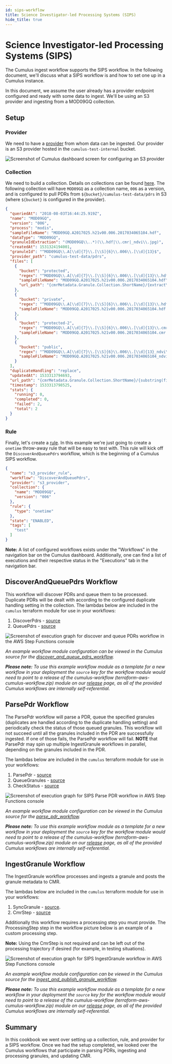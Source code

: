 ```yaml
---
id: sips-workflow
title: Science Investigator-led Processing Systems (SIPS)
hide_title: true
---
```


# Science Investigator-led Processing Systems (SIPS)

The Cumulus ingest workflow supports the SIPS workflow. In the following document, we'll discuss what a SIPS workflow is and how to set one up in a Cumulus instance.

In this document, we assume the user already has a provider endpoint configured and ready with some data to ingest. We'll be using an S3 provider and ingesting from a MOD09GQ collection.

## Setup

### Provider

We need to have a [provider](data-cookbooks/setup.md#providers) from whom data can be ingested. Our provider is an S3 provider hosted in the `cumulus-test-internal` bucket.

![Screenshot of Cumulus dashboard screen for configuring an S3 provider](assets/sips-provider.png)

### Collection

We need to build a collection. Details on collections can be found [here](data-cookbooks/setup.md#collections). The following collection will have `MOD09GQ` as a collection name, `006` as a version, and is configured to pull PDRs from `${bucket}/cumulus-test-data/pdrs` in S3 (where `${bucket}` is configured in the provider).

```json
{
  "queriedAt": "2018-08-03T16:44:25.919Z",
  "name": "MOD09GQ",
  "version": "006",
  "process": "modis",
  "sampleFileName": "MOD09GQ.A2017025.h21v00.006.2017034065104.hdf",
  "dataType": "MOD09GQ",
  "granuleIdExtraction": "(MOD09GQ\\..*)(\\.hdf|\\.cmr|_ndvi\\.jpg)",
  "createdAt": 1531324194001,
  "granuleId": "^MOD09GQ\\.A[\\d]{7}\\.[\\S]{6}\\.006\\.[\\d]{13}$",
  "provider_path": "cumulus-test-data/pdrs",
  "files": [
    {
      "bucket": "protected",
      "regex": "^MOD09GQ\\.A[\\d]{7}\\.[\\S]{6}\\.006\\.[\\d]{13}\\.hdf$",
      "sampleFileName": "MOD09GQ.A2017025.h21v00.006.2017034065104.hdf",
      "url_path": "{cmrMetadata.Granule.Collection.ShortName}/{extractYear(cmrMetadata.Granule.Temporal.RangeDateTime.BeginningDateTime)}/{substring(file.name, 0, 3)}"
    },
    {
      "bucket": "private",
      "regex": "^MOD09GQ\\.A[\\d]{7}\\.[\\S]{6}\\.006\\.[\\d]{13}\\.hdf\\.met$",
      "sampleFileName": "MOD09GQ.A2017025.h21v00.006.2017034065104.hdf.met"
    },
    {
      "bucket": "protected-2",
      "regex": "^MOD09GQ\\.A[\\d]{7}\\.[\\S]{6}\\.006\\.[\\d]{13}\\.cmr\\.xml$",
      "sampleFileName": "MOD09GQ.A2017025.h21v00.006.2017034065104.cmr.xml"
    },
    {
      "bucket": "public",
      "regex": "^MOD09GQ\\.A[\\d]{7}\\.[\\S]{6}\\.006\\.[\\d]{13}_ndvi\\.jpg$",
      "sampleFileName": "MOD09GQ.A2017025.h21v00.006.2017034065104_ndvi.jpg"
    }
  ],
  "duplicateHandling": "replace",
  "updatedAt": 1533313794693,
  "url_path": "{cmrMetadata.Granule.Collection.ShortName}/{substring(file.name, 0, 3)}",
  "timestamp": 1533313798525,
  "stats": {
    "running": 0,
    "completed": 0,
    "failed": 2,
    "total": 2
  }
}
```

### Rule

Finally, let's create a [rule](data-cookbooks/setup.md#rules). In this example we're just going to create a `onetime` throw-away rule that will be easy to test with. This rule will kick off the `DiscoverAndQueuePdrs` workflow, which is the beginning of a Cumulus SIPS workflow.

```json
{
  "name": "s3_provider_rule",
  "workflow": "DiscoverAndQueuePdrs",
  "provider": "s3_provider",
  "collection": {
    "name": "MOD09GQ",
    "version": "006"
  },
  "rule": {
    "type": "onetime"
  },
  "state": "ENABLED",
  "tags": [
    "test"
  ]
}
```

**Note:** A list of configured workflows exists under the "Workflows" in the navigation bar on the Cumulus dashboard. Additionally, one can find a list of executions and their respective status in the "Executions" tab in the navigation bar.

## DiscoverAndQueuePdrs Workflow

This workflow will discover PDRs and queue them to be processed. Duplicate PDRs will be dealt with according to the configured duplicate handling setting in the collection.   The lambdas below are included in the `cumulus` terraform module for use in your workflows:

1. DiscoverPdrs - [source](https://github.com/nasa/cumulus/tree/master/tasks/discover-pdrs)
2. QueuePdrs - [source](https://github.com/nasa/cumulus/tree/master/tasks/queue-pdrs)

![Screenshot of execution graph for discover and queue PDRs workflow in the AWS Step Functions console](assets/sips-discover-and-queue-pdrs-execution.png)

_An example workflow module configuration can be viewed in the Cumulus source for the [discover_and_queue_pdrs_workflow](https://github.com/nasa/cumulus/blob/master/example/cumulus-tf/discover_and_queue_pdrs_workflow.tf)._

_**Please note:** To use this example workflow module as a template for a new workflow in your deployment the `source` key for the workflow module would need to point to a release of the cumulus-workflow (terraform-aws-cumulus-workflow.zip) module on our [release](https://github.com/nasa/cumulus/releases) page, as all of the provided Cumulus workflows are internally self-referential._

## ParsePdr Workflow

The ParsePdr workflow will parse a PDR, queue the specified granules (duplicates are handled according to the duplicate handling setting) and periodically check the status of those queued granules. This workflow will not succeed until all the granules included in the PDR are successfully ingested. If one of those fails, the ParsePdr workflow will fail. **NOTE** that ParsePdr may spin up multiple IngestGranule workflows in parallel, depending on the granules included in the PDR.

The lambdas below are included in the `cumulus` terraform module for use in your workflows:

1. ParsePdr - [source](https://github.com/nasa/cumulus/tree/master/tasks/parse-pdr)
2. QueueGranules - [source](https://github.com/nasa/cumulus/tree/master/tasks/queue-granules)
3. CheckStatus - [source](https://github.com/nasa/cumulus/tree/master/tasks/pdr-status-check)

![Screenshot of execution graph for SIPS Parse PDR workflow in AWS Step Functions console](assets/sips-parse-pdr.png)

_An example workflow module configuration can be viewed in the Cumulus source for the [parse_pdr_workflow](https://github.com/nasa/cumulus/blob/master/example/cumulus-tf/parse_pdr_workflow.tf)._

_**Please note:** To use this example workflow module as a template for a new workflow in your deployment the `source` key for the workflow module would need to point to a release of the cumulus-workflow (terraform-aws-cumulus-workflow.zip) module on our [release](https://github.com/nasa/cumulus/releases) page, as all of the provided Cumulus workflows are internally self-referential._

## IngestGranule Workflow

The IngestGranule workflow processes and ingests a granule and posts the granule metadata to CMR.

The lambdas below are included in the `cumulus` terraform module for use in your workflows:

1. SyncGranule - [source](https://github.com/nasa/cumulus/tree/master/tasks/sync-granule).
2. CmrStep - [source](https://github.com/nasa/cumulus/tree/master/tasks/post-to-cmr)

Additionally this workflow requires a processing step you must provide. The ProcessingStep step in the workflow picture below is an example of a custom processing step.

**Note:** Using the CmrStep is not required and can be left out of the processing trajectory if desired (for example, in testing situations).

![Screenshot of execution graph for SIPS IngestGranule workflow in AWS Step Functions console](assets/sips-ingest-granule.png)

_An example workflow module configuration can be viewed in the Cumulus source for the [ingest_and_publish_granule_workflow](https://github.com/nasa/cumulus/blob/master/example/cumulus-tf/ingest_and_publish_granule_workflow.tf)._

_**Please note:** To use this example workflow module as a template for a new workflow in your deployment the `source` key for the workflow module would need to point to a release of the cumulus-workflow (terraform-aws-cumulus-workflow.zip) module on our [release](https://github.com/nasa/cumulus/releases) page, as all of the provided Cumulus workflows are internally self-referential._

## Summary

In this cookbook we went over setting up a collection, rule, and provider for a SIPS workflow. Once we had the setup completed, we looked over the Cumulus workflows that participate in parsing PDRs, ingesting and processing granules, and updating CMR.
